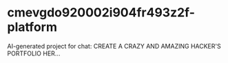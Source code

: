 # cmevgdo920002i904fr493z2f-platform
AI-generated project for chat: CREATE A CRAZY AND AMAZING  HACKER'S PORTFOLIO HER...

